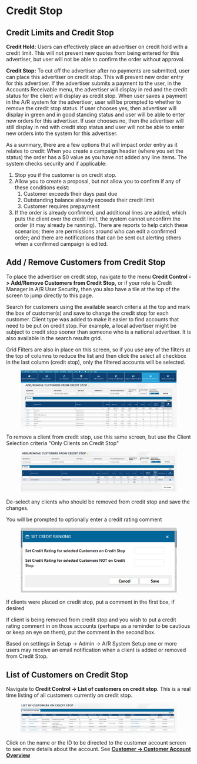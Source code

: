 # Credit Stop

## Credit Limits and Credit Stop <a href="#_bookmark29" id="_bookmark29"></a>

**Credit Hold:** Users can effectively place an advertiser on credit hold with a credit limit. This will not prevent new quotes from being entered for this advertiser, but user will not be able to confirm the order without approval.

**Credit Stop:** To cut off the advertiser after no payments are submitted, user can place this advertiser on credit stop. This will prevent new order entry for this advertiser. If the advertiser submits a payment to the user, in the Accounts Receivable menu, the advertiser will display in red and the credit status for the client will display as credit stop. When user saves a payment in the A/R system for the advertiser, user will be prompted to whether to remove the credit stop status. If user chooses yes, then advertiser will display in green and in good standing status and user will be able to enter new orders for this advertiser. If user chooses no, then the advertiser will still display in red with credit stop status and user will not be able to enter new orders into the system for this advertiser.

As a summary, there are a few options that will impact order entry as it relates to credit: When you create a campaign header (where you set the status) the order has a $0 value as you have not added any line items. The system checks security and if applicable:

1. Stop you if the customer is on credit stop.
2. Allow you to create a proposal, but not allow you to confirm if any of these conditions exist:
   1. Customer exceeds their days past due
   2. Outstanding balance already exceeds their credit limit
   3. Customer requires prepayment
3. If the order is already confirmed, and additional lines are added, which puts the client over the credit limit, the system cannot unconfirm the order (it may already be running). There are reports to help catch these scenarios; there are permissions around who can edit a confirmed order; and there are notifications that can be sent out alerting others when a confirmed campaign is edited.

## Add / Remove Customers from Credit Stop

To place the advertiser on credit stop, navigate to the menu **Credit Control -> Add/Remove Customers from Credit Stop,** or if your role is Credit Manager in A/R User Security, then you also have a tile at the top of the screen to jump directly to this page.&#x20;

Search for customers using the available search criteria at the top and mark the box of customer(s) and save to change the credit stop for each customer.  Client type was added to make it easier to find accounts that need to be put on credit stop.  For example, a local advertiser might be subject to credit stop sooner than someone who is a national advertiser.  It is also available in the search results grid.

Grid Filters are also in place on this screen, so if you use any of the filters at the top of columns to reduce the list and then click the select all checkbox in the last column (credit stop), only the filtered accounts will be selected.

<figure><img src="../../../.gitbook/assets/image (16).png" alt=""><figcaption></figcaption></figure>

To remove a client from credit stop, use this same screen, but use the Client Selection criteria "Only Clients on Credit Stop"

<figure><img src="../../../.gitbook/assets/image (17).png" alt=""><figcaption></figcaption></figure>

De-select any clients who should be removed from credit stop and save the changes.

You will be prompted to optionally enter a credit rating comment

<figure><img src="../../../.gitbook/assets/image (453).png" alt=""><figcaption></figcaption></figure>

If clients were placed on credit stop, put a comment in the first box, if desired

If client is being removed from credit stop and you wish to put a credit rating comment in on those accounts (perhaps as a reminder to be cautious or keep an eye on them), put the comment in the second box.

Based on settings in Setup -> Admin -> A/R System Setup one or more users may receive an email notification when a client is added or removed from Credit Stop.

## List of Customers on Credit Stop

Navigate to **Credit Control -> List of customers on credit stop**. This is a real time listing of all customers currently on credit stop.

<figure><img src="../../../.gitbook/assets/image (582).png" alt=""><figcaption></figcaption></figure>

Click on the name or the ID to be directed to the customer account screen to see more details about the account. See [**Customer -> Customer Account Overview**](../customers-a-r/#\_toc124065030)
